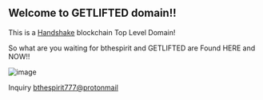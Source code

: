 ## Welcome to GETLIFTED domain!!

This is a [Handshake](https://handshake.org/) blockchain Top Level Domain!

So what are you waiting for bthespirit and GETLIFTED are Found HERE and NOW!!

![image](https://user-images.githubusercontent.com/37987346/90319247-4fce3a00-df04-11ea-97ca-3d404264785f.png)

Inquiry [bthespirit777@protonmail](https://protonmail.com/) 
